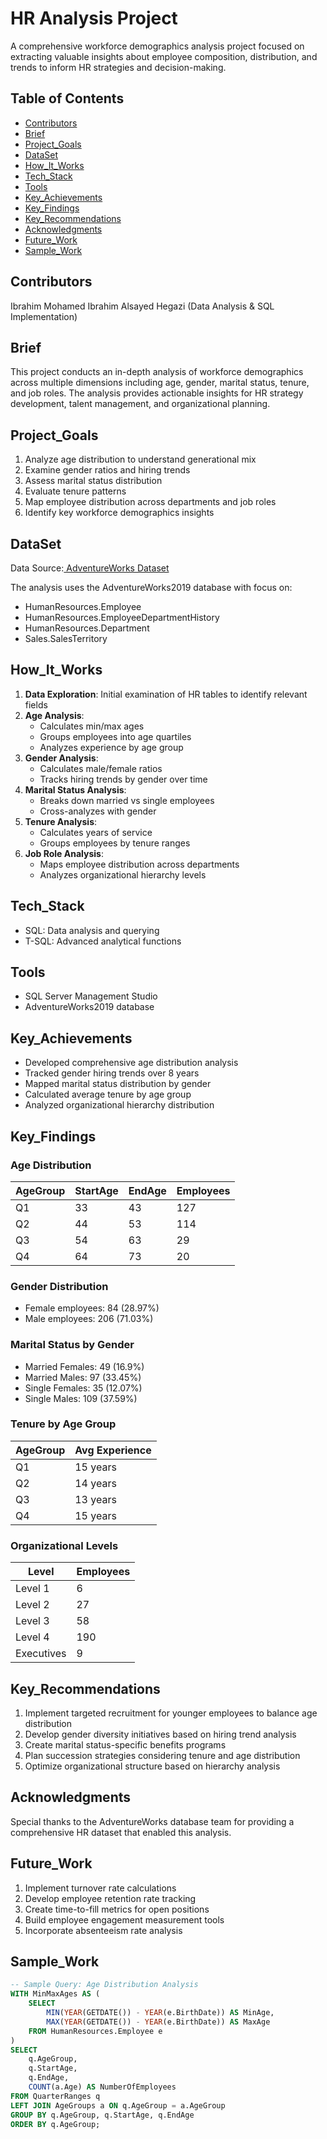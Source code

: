 # HR Analysis Project  
A comprehensive workforce demographics analysis project focused on extracting valuable insights about employee composition, distribution, and trends to inform HR strategies and decision-making.

## Table of Contents
- [Contributors](#contributors)
- [Brief](#brief)
- [Project_Goals](#project_goals)
- [DataSet](#dataset)
- [How_It_Works](#how_it_works)
- [Tech_Stack](#tech_stack)
- [Tools](#tools)
- [Key_Achievements](#key_achievements)
- [Key_Findings](#key_findings)
- [Key_Recommendations](#key_recommendations)
- [Acknowledgments](#acknowledgments)
- [Future_Work](#future_work)
- [Sample_Work](#sample_work)

## Contributors
Ibrahim Mohamed Ibrahim Alsayed Hegazi (Data Analysis & SQL Implementation)

## Brief
This project conducts an in-depth analysis of workforce demographics across multiple dimensions including age, gender, marital status, tenure, and job roles. The analysis provides actionable insights for HR strategy development, talent management, and organizational planning.

## Project_Goals
1. Analyze age distribution to understand generational mix
2. Examine gender ratios and hiring trends
3. Assess marital status distribution
4. Evaluate tenure patterns
5. Map employee distribution across departments and job roles
6. Identify key workforce demographics insights

## DataSet
Data Source:[ AdventureWorks Dataset  ](https://github.com/Microsoft/sql-server-samples/releases/download/adventureworks/AdventureWorks2019.bak)

The analysis uses the AdventureWorks2019 database with focus on:
- HumanResources.Employee
- HumanResources.EmployeeDepartmentHistory
- HumanResources.Department
- Sales.SalesTerritory

## How_It_Works
1. **Data Exploration**: Initial examination of HR tables to identify relevant fields
2. **Age Analysis**: 
   - Calculates min/max ages
   - Groups employees into age quartiles
   - Analyzes experience by age group
3. **Gender Analysis**:
   - Calculates male/female ratios
   - Tracks hiring trends by gender over time
4. **Marital Status Analysis**:
   - Breaks down married vs single employees
   - Cross-analyzes with gender
5. **Tenure Analysis**:
   - Calculates years of service
   - Groups employees by tenure ranges
6. **Job Role Analysis**:
   - Maps employee distribution across departments
   - Analyzes organizational hierarchy levels

## Tech_Stack
- SQL: Data analysis and querying
- T-SQL: Advanced analytical functions

## Tools
- SQL Server Management Studio
- AdventureWorks2019 database

## Key_Achievements
- Developed comprehensive age distribution analysis
- Tracked gender hiring trends over 8 years
- Mapped marital status distribution by gender
- Calculated average tenure by age group
- Analyzed organizational hierarchy distribution

## Key_Findings
### Age Distribution
| AgeGroup | StartAge | EndAge | Employees |
|----------|----------|--------|-----------|
| Q1       | 33       | 43     | 127       |
| Q2       | 44       | 53     | 114       |
| Q3       | 54       | 63     | 29        |
| Q4       | 64       | 73     | 20        |

### Gender Distribution
- Female employees: 84 (28.97%)
- Male employees: 206 (71.03%)

### Marital Status by Gender
- Married Females: 49 (16.9%)
- Married Males: 97 (33.45%)
- Single Females: 35 (12.07%)
- Single Males: 109 (37.59%)

### Tenure by Age Group
| AgeGroup | Avg Experience |
|----------|----------------|
| Q1       | 15 years       |
| Q2       | 14 years       |
| Q3       | 13 years       |
| Q4       | 15 years       |

### Organizational Levels
| Level      | Employees |
|------------|-----------|
| Level 1    | 6         |
| Level 2    | 27        |
| Level 3    | 58        |
| Level 4    | 190       |
| Executives | 9         |

## Key_Recommendations
1. Implement targeted recruitment for younger employees to balance age distribution
2. Develop gender diversity initiatives based on hiring trend analysis
3. Create marital status-specific benefits programs
4. Plan succession strategies considering tenure and age distribution
5. Optimize organizational structure based on hierarchy analysis

## Acknowledgments
Special thanks to the AdventureWorks database team for providing a comprehensive HR dataset that enabled this analysis.

## Future_Work
1. Implement turnover rate calculations
2. Develop employee retention rate tracking
3. Create time-to-fill metrics for open positions
4. Build employee engagement measurement tools
5. Incorporate absenteeism rate analysis

## Sample_Work
```sql
-- Sample Query: Age Distribution Analysis
WITH MinMaxAges AS (
    SELECT 
        MIN(YEAR(GETDATE()) - YEAR(e.BirthDate)) AS MinAge,
        MAX(YEAR(GETDATE()) - YEAR(e.BirthDate)) AS MaxAge
    FROM HumanResources.Employee e
)
SELECT 
    q.AgeGroup,
    q.StartAge,
    q.EndAge,
    COUNT(a.Age) AS NumberOfEmployees
FROM QuarterRanges q
LEFT JOIN AgeGroups a ON q.AgeGroup = a.AgeGroup
GROUP BY q.AgeGroup, q.StartAge, q.EndAge
ORDER BY q.AgeGroup;
